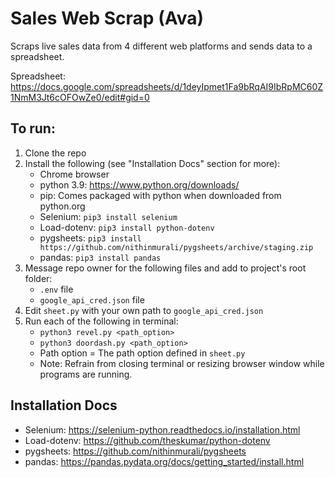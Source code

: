 # Sales Web Scrap (Ava)
Scraps live sales data from 4 different web platforms and sends data to a spreadsheet.

Spreadsheet: https://docs.google.com/spreadsheets/d/1deyIpmet1Fa9bRqAI9IbRpMC60Z1NmM3Jt6cOFOwZe0/edit#gid=0

## To run:
1. Clone the repo
2. Install the following (see "Installation Docs" section for more):
    - Chrome browser
    - python 3.9: https://www.python.org/downloads/
    - pip: Comes packaged with python when downloaded from python.org
    - Selenium: `pip3 install selenium`
    - Load-dotenv: `pip3 install python-dotenv`
    - pygsheets: `pip3 install https://github.com/nithinmurali/pygsheets/archive/staging.zip`
    - pandas: `pip3 install pandas`
3. Message repo owner for the following files and add to project's root folder:
    - `.env` file
    -  `google_api_cred.json` file
4. Edit `sheet.py` with your own path to `google_api_cred.json`
5. Run each of the following in terminal:
    - `python3 revel.py <path_option>`
    - `python3 doordash.py <path_option>`
    - Path option = The path option defined in `sheet.py`
    - Note: Refrain from closing terminal or resizing browser window while programs are running.

## Installation Docs
- Selenium:  https://selenium-python.readthedocs.io/installation.html
- Load-dotenv: https://github.com/theskumar/python-dotenv 
- pygsheets: https://github.com/nithinmurali/pygsheets
- pandas: https://pandas.pydata.org/docs/getting_started/install.html


